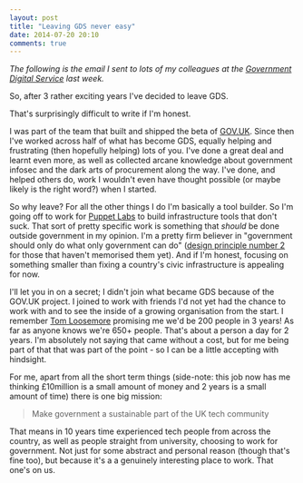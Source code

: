 ```yaml
---
layout: post
title: "Leaving GDS never easy"
date: 2014-07-20 20:10
comments: true
---
```


_The following is the email I sent to lots of my colleagues at the 
[Government Digital Service](https://gds.blog.gov.uk/) last week._

So, after 3 rather exciting years I've decided to leave GDS.

That's surprisingly difficult to write if I'm honest.

I was part of the team that built and shipped the beta of [GOV.UK](https://www.gov.uk).
Since then I've worked across half of what has become GDS, equally
helping and frustrating (then hopefully helping) lots of you. I've
done a great deal and learnt even more, as well as collected arcane
knowledge about government infosec and the dark arts of procurement
along the way. I've done, and helped others do, work I wouldn't even
have thought possible (or maybe likely is the right word?) when I
started.

So why leave? For all the other things I do I'm basically a tool
builder. So I'm going off to work for [Puppet Labs](http://puppetlabs.com) to build
infrastructure tools that don't suck. That sort of pretty specific
work is something that _should_ be done outside government in my
opinion. I'm a pretty firm believer in "government should only do what
only government can do" ([design principle number 2](https://www.gov.uk/design-principles#second) for those that
haven't memorised them yet). And if I'm honest, focusing on something
smaller than fixing a country's civic infrastructure is appealing for
now.

I'll let you in on a secret; I didn't join what became GDS because of
the GOV.UK project. I joined to work with friends I'd not yet had the
chance to work with and to see the inside of a growing organisation
from the start. I remember [Tom Loosemore](http://twitter.com/tomskitomski) promising me we'd be 200
people in 3 years! As far as anyone knows we're 650+ people. That's
about a person a day for 2 years. I'm absolutely not saying that came
without a cost, but for me being part of that that was part of the
point - so I can be a little accepting with hindsight.

For me, apart from all the short term things (side-note: this job now
has me thinking £10million is a small amount of money and 2 years is a
small amount of time) there is one big mission:

> Make government a sustainable part of the UK tech community

That means in 10 years time experienced tech people from across the
country, as well as people straight from university, choosing to work
for government. Not just for some abstract and personal reason (though
that's fine too), but because it's a a genuinely interesting place to
work. That one's on us.
